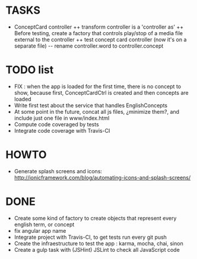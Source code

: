 # TASKS
- ConceptCard controller
++ transform controller is a 'controller as'
++ Before testing, create a factory that controls play/stop of a media file external to the controller
++ test concept card controller (now it's on a separate file)
-- rename controller.word to controller.concept

# TODO list
- FIX : when the app is loaded for the first time, there is no concept to show, because first, ConceptCardCtrl is created and then concepts are loaded
- Write first test about the service that handles EnglishConcepts
- At some point in the future, concat all js files, ¿minimize them?, and include just one file in www/index.html
- Compute code coveraged by tests
- Integrate code coverage with Travis-CI

# HOWTO
- Generate splash screens and icons: http://ionicframework.com/blog/automating-icons-and-splash-screens/

# DONE
+ Create some kind of factory to create objects that represent every english term, or concept
+ fix angular app name
+ Integrate project with Travis-CI, to get tests run every git push
+ Create the infraestructure to test the app : karma, mocha, chai, sinon
+ Create a gulp task with (JSHint) JSLint to check all JavaScript code

